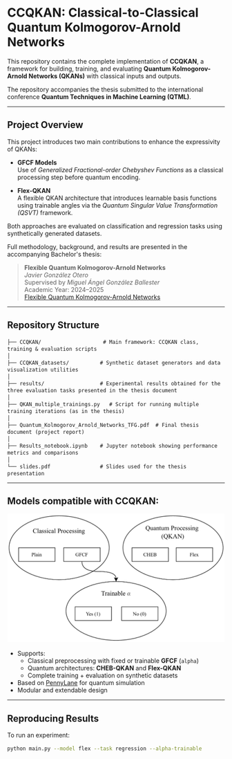 # CCQKAN: Classical-to-Classical Quantum Kolmogorov-Arnold Networks

This repository contains the complete implementation of **CCQKAN**, a framework for building, training, and evaluating **Quantum Kolmogorov-Arnold Networks (QKANs)** with classical inputs and outputs.

The repository accompanies the thesis submitted to the international conference **Quantum Techniques in Machine Learning (QTML)**.  

---

## Project Overview

This project introduces two main contributions to enhance the expressivity of QKANs:

- **GFCF Models**  
  Use of *Generalized Fractional-order Chebyshev Functions* as a classical processing step before quantum encoding.

- **Flex-QKAN**  
  A flexible QKAN architecture that introduces learnable basis functions using trainable angles via the *Quantum Singular Value Transformation (QSVT)* framework.

Both approaches are evaluated on classification and regression tasks using synthetically generated datasets.

Full methodology, background, and results are presented in the accompanying Bachelor's thesis:

> **Flexible Quantum Kolmogorov-Arnold Networks**  
> *Javier González Otero*  
> Supervised by *Miguel Ángel González Ballester*  
> Academic Year: 2024–2025  
> [Flexible Quantum Kolmogorov-Arnold Networks](./Thesis%20report/Flexible_Quantum_Kolmogorov_Arnold_Networks.pdf)

---

## Repository Structure

```text
├── CCQKAN/                    # Main framework: CCQKAN class, training & evaluation scripts
│
├── CCQKAN_datasets/          # Synthetic dataset generators and data visualization utilities
│
├── results/                  # Experimental results obtained for the three evaluation tasks presented in the thesis document
│
├── QKAN_multiple_trainings.py   # Script for running multiple training iterations (as in the thesis)
│
├── Quantum_Kolmogorov_Arnold_Networks_TFG.pdf  # Final thesis document (project report)
│
├── Results_notebook.ipynb    # Jupyter notebook showing performance metrics and comparisons
│
└── slides.pdf                # Slides used for the thesis presentation
```


---

## Models compatible with CCQKAN:
![CCQKAN Models](./Thesis%20report/images/Models_CCQKAN.png)


- Supports:
  - Classical preprocessing with fixed or trainable **GFCF** (`alpha`)
  - Quantum architectures: **CHEB-QKAN** and **Flex-QKAN**
  - Complete training + evaluation on synthetic datasets
- Based on [PennyLane](https://pennylane.ai) for quantum simulation
- Modular and extendable design

---

## Reproducing Results

To run an experiment:

```bash
python main.py --model flex --task regression --alpha-trainable

